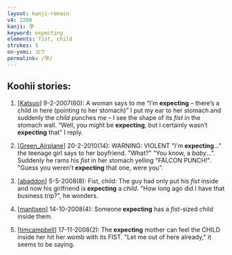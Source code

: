 ```yaml
---
layout: kanji-remain
v4: 2208
kanji: 孕
keyword: expecting
elements: fist, child
strokes: 5
on-yomi: ヨウ
permalink: /孕/
---
```


## Koohii stories: 

1) [<a href="http://kanji.koohii.com/profile/Katsuo">Katsuo</a>] 9-2-2007(60): A woman says to me “I’m <strong>expecting</strong> – there’s a child in here (pointing to her stomach)” I put my ear to her stomach and suddenly the <em>child</em> punches me – I see the shape of its <em>fist</em> in the stomach wall. “Well, you might be <strong>expecting</strong>, but I certainly wasn’t <strong>expecting</strong> that” I reply.

2) [<a href="http://kanji.koohii.com/profile/Green_Airplane">Green_Airplane</a>] 20-2-2010(14): WARNING: VIOLENT &quot;I&#039;m<strong> expecting</strong>...&quot; the teenage girl says to her boyfriend. &quot;What?&quot; &quot;You know, a <em>baby</em>...&quot;. Suddenly he rams his <em>fist</em> in her stomach yelling &quot;FALCON PUNCH!&quot;. &quot;Guess you weren&#039;t<strong> expecting</strong> that one, were you&quot;.

3) [<a href="http://kanji.koohii.com/profile/abaddon">abaddon</a>] 5-5-2008(8): Fist, child: The guy had only put his <em>fist</em> inside and now his girlfriend is<strong> expecting</strong> a <em>child</em>. &quot;How long ago did I have that business trip?&quot;, he wonders.

4) [<a href="http://kanji.koohii.com/profile/mantixen">mantixen</a>] 14-10-2008(4): Someone<strong> expecting</strong> has a <em>fist</em>-sized <em>child</em> inside them.

5) [<a href="http://kanji.koohii.com/profile/timcampbell">timcampbell</a>] 17-11-2008(2): The<strong> expecting</strong> mother can feel the CHILD inside her hit her womb with its FIST. &quot;Let me out of here already,&quot; it seems to be saying.


